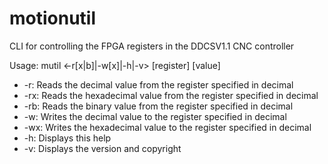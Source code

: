 # motionutil
CLI for controlling the FPGA registers in the DDCSV1.1 CNC controller

Usage:  mutil <-r[x|b]|-w[x]|-h|-v> [register] [value]

  * -r:   Reads the decimal value from the register specified in decimal
  * -rx:  Reads the hexadecimal value from the register specified in decimal
  * -rb:  Reads the binary value from the register specified in decimal
  * -w:   Writes the decimal value to the register specified in decimal
  * -wx:  Writes the hexadecimal value to the register specified in decimal
  * -h:   Displays this help
  * -v:   Displays the version and copyright
